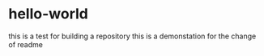 # hello-world
this is a test for building a repository
this is a demonstation for the change of readme 
